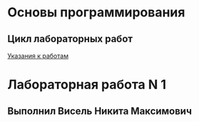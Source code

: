 # Основы программирования
## Цикл лабораторных работ

[Указания к работам](resources/directions.md)

# Лабораторная работа N 1

## Выполнил Висель Никита Максимович
